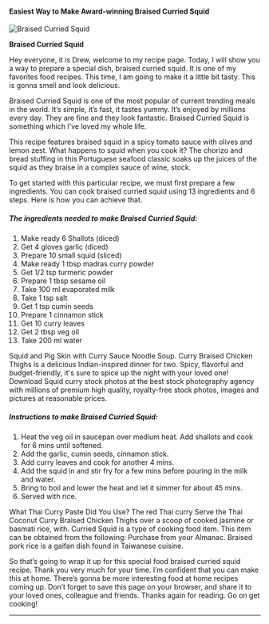             

#### Easiest Way to Make Award-winning Braised Curried Squid

![Braised Curried Squid](https://img-global.cpcdn.com/recipes/20b8f2262bb01816/751x532cq70/braised-curried-squid-recipe-main-photo.jpg)

**Braised Curried Squid**

Hey everyone, it is Drew, welcome to my recipe page. Today, I will show you a way to prepare a special dish, braised curried squid. It is one of my favorites food recipes. This time, I am going to make it a little bit tasty. This is gonna smell and look delicious.

Braised Curried Squid is one of the most popular of current trending meals in the world. It’s simple, it’s fast, it tastes yummy. It’s enjoyed by millions every day. They are fine and they look fantastic. Braised Curried Squid is something which I’ve loved my whole life.

This recipe features braised squid in a spicy tomato sauce with olives and lemon zest. What happens to squid when you cook it? The chorizo and bread stuffing in this Portuguese seafood classic soaks up the juices of the squid as they braise in a complex sauce of wine, stock.

To get started with this particular recipe, we must first prepare a few ingredients. You can cook braised curried squid using 13 ingredients and 6 steps. Here is how you can achieve that.

##### The ingredients needed to make Braised Curried Squid:

1.  Make ready 6 Shallots (diced)
2.  Get 4 gloves garlic (diced)
3.  Prepare 10 small squid (sliced)
4.  Make ready 1 tbsp madras curry powder
5.  Get 1/2 tsp turmeric powder
6.  Prepare 1 tbsp sesame oil
7.  Take 100 ml evaporated milk
8.  Take 1 tsp salt
9.  Get 1 tsp cumin seeds
10.  Prepare 1 cinnamon stick
11.  Get 10 curry leaves
12.  Get 2 tbsp veg oil
13.  Take 200 ml water

Squid and Pig Skin with Curry Sauce Noodle Soup. Curry Braised Chicken Thighs is a delicious Indian-inspired dinner for two. Spicy, flavorful and budget-friendly, it's sure to spice up the night with your loved one! Download Squid curry stock photos at the best stock photography agency with millions of premium high quality, royalty-free stock photos, images and pictures at reasonable prices.

##### Instructions to make Braised Curried Squid:

1.  Heat the veg oil in saucepan over medium heat. Add shallots and cook for 6 mins until softened.
2.  Add the garlic, cumin seeds, cinnamon stick.
3.  Add curry leaves and cook for another 4 mins.
4.  Add the squid in and stir fry for a few mins before pouring in the milk and water.
5.  Bring to boil and lower the heat and let it simmer for about 45 mins.
6.  Served with rice.

What Thai Curry Paste Did You Use? The red Thai curry Serve the Thai Coconut Curry Braised Chicken Thighs over a scoop of cooked jasmine or basmati rice, with. Curried Squid is a type of cooking food item. This item can be obtained from the following: Purchase from your Almanac. Braised pork rice is a gaifan dish found in Taiwanese cuisine.

So that’s going to wrap it up for this special food braised curried squid recipe. Thank you very much for your time. I’m confident that you can make this at home. There’s gonna be more interesting food at home recipes coming up. Don’t forget to save this page on your browser, and share it to your loved ones, colleague and friends. Thanks again for reading. Go on get cooking!

* * *